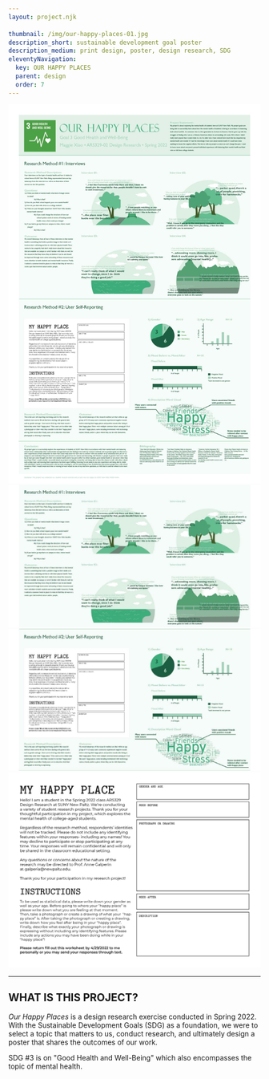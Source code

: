 ```yaml
---
layout: project.njk

thumbnail: /img/our-happy-places-01.jpg
description_short: sustainable development goal poster
description_medium: print design, poster, design research, SDG
eleventyNavigation:
  key: OUR HAPPY PLACES
  parent: design
  order: 7
---
```


![Our Happy Places Poster](/img/our-happy-places-poster.jpg)
![OHP Interview Zoom](/img/ohp-interviews.jpg)
![OHP Self Report Zoom](/img/ohp-self-report.jpg)
![OHP Self Report Worksheet](/img/ohp-worksheet.png)

---
## WHAT IS THIS PROJECT?
_Our Happy Places_ is a design research exercise conducted in Spring 2022. With the Sustainable Development Goals (SDG) as a foundation, we were to select a topic that matters to us, conduct research, and ultimately design a poster that shares the outcomes of our work. 

SDG #3 is on "Good Health and Well-Being" which also encompasses the topic of mental health.